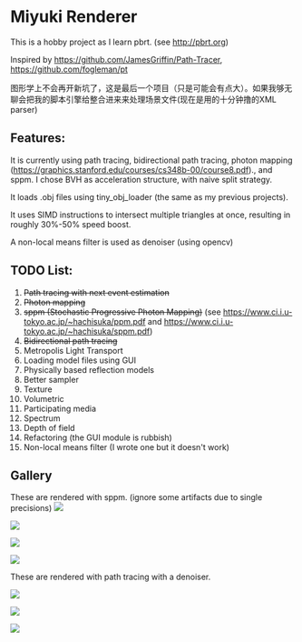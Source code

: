 # Miyuki Renderer

This is a hobby project as I learn pbrt. (see http://pbrt.org)

Inspired by https://github.com/JamesGriffin/Path-Tracer, 	https://github.com/fogleman/pt

图形学上不会再开新坑了，这是最后一个项目（只是可能会有点大）。如果我够无聊会把我的脚本引擎给整合进来来处理场景文件(现在是用的十分钟撸的XML parser)

##  Features:

It is currently using path tracing, bidirectional path tracing, photon mapping (https://graphics.stanford.edu/courses/cs348b-00/course8.pdf)., and sppm. I chose BVH as acceleration structure, with naive split strategy.

It loads .obj files using tiny_obj_loader (the same as my previous projects).

It uses SIMD instructions to intersect multiple triangles at once, resulting in roughly 30%-50% speed boost.

A non-local means filter is used as denoiser (using opencv)

## TODO List:

1. ~~Path tracing with next event estimation~~
2. ~~Photon mapping~~
3. ~~sppm  (Stochastic Progressive Photon Mapping)~~ (see https://www.ci.i.u-tokyo.ac.jp/~hachisuka/ppm.pdf and https://www.ci.i.u-tokyo.ac.jp/~hachisuka/sppm.pdf)
4.  ~~Bidirectional path tracing~~
5.  Metropolis Light Transport
6. Loading model files using GUI
7. Physically based reflection models
8. Better sampler
9. Texture
10. Volumetric
11. Participating media
12. Spectrum
13. Depth of field
14. Refactoring (the GUI module is rubbish)
15. Non-local means filter (I wrote one but it doesn't work)

## Gallery
These are rendered with sppm. (ignore some artifacts due to single precisions)
![](gallery/suzanne.png)

![](gallery/sppm_caustic_box.png)

![](gallery/sppm_caustic.png)

![](gallery/sppm_cornell.png)

These are rendered with path tracing with a denoiser.

![](gallery/xmas.png)

![](gallery/gopher.png)

![](gallery/cornell.png)



